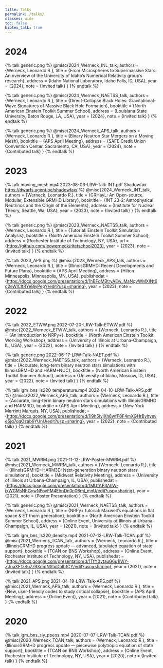 ```yaml
---
title: Talks
permalink: /talks/
classes: wide
toc: false
bibtex_talk: true
---
```


# 2024
{% talk generic.png %}
@misc{2024_Werneck_INL_talk,
    authors = {Werneck, Leonardo R.},
    title = {From Microspheres to Supermassive Stars: An overview of the University of Idaho’s Numerical Relativity group’s research},
    address = {Idaho National Laboratory, Idaho Falls, ID, USA},
    year = {2024},
    note = {Invited talk}
}
{% endtalk %}

{% talk generic.png %}
@misc{2024_Werneck_NAETSS_talk,
    authors = {Werneck, Leonardo R.},
    title = {Direct-Collapse Black Holes: Gravitational-Wave Signatures of Massive Black Hole Formation},
    booktitle = {North American Einstein Toolkit Summer School},
    address = {Louisiana State University, Baton Rouge, LA, USA},
    year = {2024},
    note = {Invited talk}
}
{% endtalk %}

{% talk generic.png %}
@misc{2024_Werneck_APS_talk,
    authors = {Werneck, Leonardo R.},
    title = {Binary Neutron Star Mergers on a Moving Mesh},
    booktitle = {APS April Meeting},
    address = {SAFE Credit Union Convention Center, Sacramento, CA, USA},
    year = {2024},
    note = {Contributed talk}
}
{% endtalk %}

# 2023
{% talk moving_mesh.mp4 2023-08-03-LRW-Talk-INT.pdf Shadowfax https://dwarfs.ugent.be/shadowfax/ %}
@misc{2024_Werneck_INT_talk,
    authors = {Werneck, Leonardo R.},
    title = {GRHayL: An Open-source, Modular, Extensible GRMHD Library},
    booktitle = {INT 23-2: Astrophysical Neutrinos and the Origin of the Elements},
    address = {Institute for Nuclear Theory, Seattle, Wa, USA},
    year = {2023},
    note = {Invited talk}
}
{% endtalk %}

{% talk generic.png %}
@misc{2023_Werneck_NAETSS_talk,
    authors = {Werneck, Leonardo R.},
    title = {Tutorial: Einstein Toolkit Simulation Analysis},
    booktitle = {North American Einstein Toolkit Summer School},
    address = {Rochester Institute of Technology, NY, USA},
    url = {https://github.com/leowerneck/ritetschool2023},
    year = {2023},
    note = {Invited talk}
}
{% endtalk %}

{% talk 2023_APS.png %}
@misc{2023_Werneck_APS_talk,
    authors = {Werneck, Leonardo R.},
    title = {IllinoisGRMHD: Recent Developments and Future Plans},
    booktitle = {APS April Meeting},
    address = {Hilton Minneapolis, Minneapolis, MN, USA},
    publishedat = {https://docs.google.com/presentation/d/1hBFdMBtryAEw_MaNqvWMXINt6c2eWICItRYeBjyPepY/edit?usp=sharing},
    year = {2023},
    note = {Contributed talk}
}
{% endtalk %}

# 2022
{% talk 2022_ETWW.png 2022-07-20-LRW-Talk-ETWW.pdf %}
@misc{2022_Werneck_ETWW_talk,
    authors = {Werneck, Leonardo R.},
    title = {An introduction to NRPy+},
    booktitle = {North American Einstein Toolkit Working Workshop},
    address = {University of Illinois at Urbana-Champaign, IL, USA},
    year = {2022},
    note = {Invited talk}
}
{% endtalk %}

{% talk generic.png 2022-06-17-LRW-Talk-NAET.pdf %}
@misc{2022_Werneck_NAETSS_talk,
    authors = {Werneck, Leonardo R.},
    title = {Accurate, long-term binary neutron stars simulations with IllinoisGRMHD and HARM+NUC},
    booktitle = {North American Einstein Toolkit Summer School},
    address = {University of Idaho, Moscow, ID, USA},
    year = {2022},
    note = {Invited talk}
}
{% endtalk %}

{% talk igm_bns_ls220_temperature.mp4 2022-04-10-LRW-Talk-APS.pdf %}
@misc{2022_Werneck_APS_talk,
    authors = {Werneck, Leonardo R.},
    title = {Accurate, long-term binary neutron stars simulations with IllinoisGRMHD and HARM3D},
    booktitle = {APS April Meeting},
    address = {New York Marriott Marquis, NY, USA},
    publishedat = {https://docs.google.com/presentation/d/1l9h5IvjXh8wfF8F4mXGHrByhyeve5jq7qqOzab9YUnU/edit?usp=sharing},
    year = {2022},
    note = {Contributed talk}
}
{% endtalk %}

# 2021
{% talk 2021_MWRM.png 2021-11-12-LRW-Poster-MWRM.pdf %}
@misc{2021_Werneck_MWRM_talk,
    authors = {Werneck, Leonardo R.},
    title = {IllinoisGRMHD+HARM3D: Next-generation binary neutron stars simulations},
    booktitle = {Midwest Relativity Meeting},
    address = {University of Illinois at Urbana-Champaign, IL, USA},
    publishedat = {https://docs.google.com/presentation/d/1MUfAP3AhW-ixWGMsNhGywNFovFM4EhnDn0p06ml_mnU/edit?usp=sharing},
    year = {2021},
    note = {Poster Presentation}
}
{% endtalk %}

{% talk generic.png %}
@misc{2021_Werneck_NAETSS_talk,
    authors = {Werneck, Leonardo R.},
    title = {NRPy+ tutorial: Maxwell’s equations in flat space \& ET thorn generation},
    booktitle = {North American Einstein Toolkit Summer School},
    address = {Online Event, University of Illinois at Urbana-Champaign, IL, USA},
    year = {2021},
    note = {Invited talk}
}
{% endtalk %}

{% talk igm_bns_ls220_density.mp4 2021-07-12-LRW-Talk-TCAN.pdf %}
@misc{2021_Werneck_TCAN_talk,
    authors = {Werneck, Leonardo R.},
    title = {IllinoisGRMHD progress update — advanced, tabulated equation of state support},
    booktitle = {TCAN on BNS Workshop},
    address = {Online Event, Rochester Institute of Technology, NY, USA},
    publishedat = {https://docs.google.com/presentation/d/1TfY0ytauG6u1iWY-ZJnaXFfzSu7zRXmdNStpDhIhfCY/edit?usp=sharing},
    year = {2021},
    note = {Invited talk}
}
{% endtalk %}

{% talk 2021_APS.png 2021-04-19-LRW-Talk-APS.pdf %}
@misc{2021_Werneck_APS_talk,
    authors = {Werneck, Leonardo R.},
    title = {New, user-friendly codes to study critical collapse},
    booktitle = {APS April Meeting},
    address = {Online Event},
    year = {2021},
    note = {Contributed talk}
}
{% endtalk %}

# 2020
{% talk igm_bns_sly_ppeos.mp4 2020-07-07-LRW-Talk-TCAN.pdf %}
@misc{2020_Werneck_TCAN_talk,
    authors = {Werneck, Leonardo R.},
    title = {IllinoisGRMHD progress update — piecewise polytropic equation of state support},
    booktitle = {TCAN on BNS Workshop},
    address = {Online Event, Rochester Institute of Technology, NY, USA},
    year = {2020},
    note = {Invited talk}
}
{% endtalk %}
